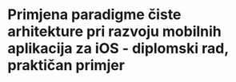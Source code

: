 # Primjena paradigme čiste arhitekture pri razvoju mobilnih aplikacija za iOS - diplomski rad, praktičan primjer
 
